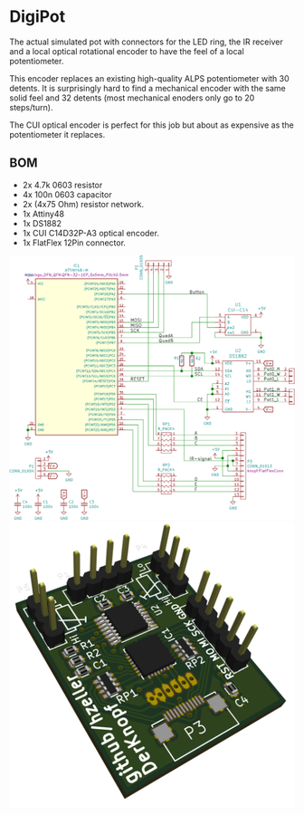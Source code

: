 DigiPot
=======

The actual simulated pot with connectors for the LED ring, the IR receiver and
a local optical rotational encoder to have the feel of a local potentiometer.

This encoder replaces an existing high-quality ALPS potentiometer with 30 detents.
It is surprisingly hard to find a mechanical encoder with the same solid feel
and 32 detents (most mechanical enoders only go to 20 steps/turn).

The CUI optical encoder is perfect for this job but about as expensive as the
potentiometer it replaces.

## BOM

 * 2x 4.7k 0603 resistor
 * 4x 100n 0603 capacitor
 * 2x (4x75 Ohm) resistor network.
 * 1x Attiny48
 * 1x DS1882
 * 1x CUI C14D32P-A3 optical encoder.
 * 1x FlatFlex 12Pin connector.

![](../../img/digi-pot-schem.png)
![](../../img/digi-pot-render.png)
